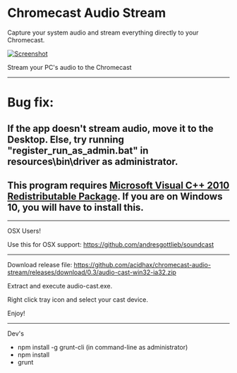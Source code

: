# Chromecast Audio Stream
Capture your system audio and stream everything directly to your Chromecast.

[![Screenshot](https://s3.amazonaws.com/matbee.com/audio-cast.png)](https://s3.amazonaws.com/matbee.com/audio-cast.png)

Stream your PC's audio to the Chromecast

----
# Bug fix:

If the app doesn't stream audio, move it to the Desktop. Else, try running "register_run_as_admin.bat" in resources\bin\driver as administrator.
----
This program requires [Microsoft Visual C++ 2010 Redistributable Package](https://www.microsoft.com/en-us/download/details.aspx?id=5555). If you are on Windows 10, you will have to install this.
----
---

OSX Users!

Use this for OSX support: https://github.com/andresgottlieb/soundcast

---

Download release file: https://github.com/acidhax/chromecast-audio-stream/releases/download/0.3/audio-cast-win32-ia32.zip

Extract and execute audio-cast.exe.

Right click tray icon and select your cast device.

Enjoy!


---

Dev's

- npm install -g grunt-cli (in command-line as administrator)
- npm install
- grunt
